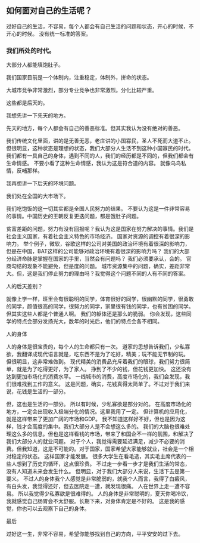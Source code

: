 ## **如何面对自己的生活呢？**



过好自己的生活，不容易，每个人都会有自己生活的问题和状态，开心的时候，不开心的时候。 没有统一标准的答案。

### 我们所处的时代。

大部分人都能填饱肚子。

我们国家目前是一个体制内，注重稳定，体制外，拼命的状态。

大城市竞争非常激烈，部分专业竞争也非常激烈。分化比较严重。

这些都是后天的。



我想先讲一下先天的地方。

先天的地方，每个人都会有自己的善恶标准。但其实我认为没有绝对的善恶。

我们传统文化里面，讲的是无善无恶，老庄讲的小国寡民，圣人不死而大道不止。但很明显，这种状态是理想的状态，我们大部分人生活不到这种小国寡民的时代。 我们都有一具自己的身体，遇到不同的人，我们的经历都是不同的，但我们都会有生命情感。 不要小看了这种生命情感，我认为这是符合道的内容。 就像乌鸟私情，反哺那样。



我再想讲一下后天的环境问题。

我们处在全国的大市场下。 

我们吃饱饭的这一切其实都是全国人民努力的结果。 不要认为这是一件非常容易的事情。中国历史的王朝反复更迭问题，都是饿肚子问题。

贫富差距的问题，努力有没有回报呢？我认为这是国家在努力解决的事情。我们是社会主义国家，有着社会主义特色的市场经济。 国家对资源的调控有着很深的影响力。 举个例子，微软，谷歌这样的公司对美国的政治环境有着很深的影响力，但是在中国，BAT这样的公司能够对政治环境有着很深的影响力吗？ 我们的大部分经济命脉是掌握在国家的手里，当然会有问题吗？ 我们必须要承认，会的。 官商勾结的现象不能避免，但是度的问题。 城市资源集中的问题，确实，差距非常大。但，这是我们停止努力的理由吗？我觉得这个问题不同的人有不同的答案。

人的后天差别？

就像上学一样，班里会有很聪明的同学，体育很好的同学，很幽默的同学，很勇敢的同学，颜值很高的同学，很努力的同学，家里很有钱的同学，也有贫困的同学。 但其实这些人都是个普通人啊。 我们的躯体还是那么的脆弱。 你会发现，这些同学的特点会部分发扬光大，数年的时光后，他们的特点会各不相同。 



人的身体



人的身体是很宝贵的，每个人的生命都只有一次。 道家的思想告诉我们，少私寡欲，我翻译成现代语言就是，吃东西不是为了吃好，精美；玩不能无节制的玩。 但很明显，这非常难做到。 现代精美的消费品充斥着我们的眼球，我们努力很简单，就是为了吃得更好，为了家人。 挣到了不少的钱，但花钱更加快。 这还没有达到更加市场化的消费水平。 一线城市的消费，高度市场化的，我们会发现，我们很难找到工作的意义。 这是问题，确实，花钱真得太简单了。不过对于我们来说，花钱是生活的一部分。

 但，这也是生活的一部分。 所以有时候，少私寡欲是部分对的。 在高度市场化的地方，一定会出现收入极端分化的情况。这里我用了一定。 但计算机的应用化，就是这样带来了更加广阔的市场和GDP。 我不知道这样好不好，但也是因为这样，钱才会高度的集中。我们大部分人是不会想这么多的。 我们的大脑也很难处理这么多的信息。但也是这样看钱的市场，带来了和国企不一样的氛围，和解决了我们大部分人的就业问题。 对于个人，我觉得需要延迟满足，减少不必要的消费。但我知道，这是不可能的。对于国家，国家希望大家能够就业，社会是一个相对稳定的状态。 这样国家才能发展。 很多大学生在看毛选，其实毛主席代表的一些人想到了历史的循环，这点很珍贵。 不过走一步看一步才是我们生活的常态，没有人知道未来会发生什么。 但明显，对于我们大部分人来说，生活下去是第一要义。 不过人的身体我个人感觉是非常脆弱的，就我个人而言，我得了白癜风，有白头发，我觉得还好，但去医院走一遭，就发现很痛。 人在世界上走一遭不容易。 所以我觉得少私寡欲是很难得的。 人的身体是非常聪明的，夏天你喝冷饮，我就感觉自己肠胃会不太舒服。长期下来，对身体肯定是不好的。 这是我的感觉，你也可以去观察下自己的身体。



最后

过好这一生，非常不容易，希望你能够找到自己的方向，平平安安的过下去。 